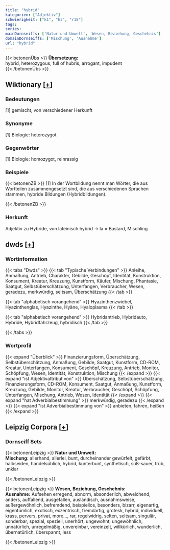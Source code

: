 ```yaml
---
title: "hybrid"
kategorien: ["Adjektiv"]
schwierigkeit: ["k1", "h3", "r18"]
tags:
series:
mainDornseiffs: ['Natur und Umwelt', 'Wesen, Beziehung, Geschehnis']
domainDornseiffs: ['Mischung', 'Ausnahme']
url: "hybrid"
---
```


{{< betonenÜbs >}}
**Übersetzung:**  
hybrid, heterozygous, full of hubris, arrogant, impudent  
{{< /betonenÜbs >}}

## Wiktionary [[+](https://de.wiktionary.org/wiki/hybrid)]

### Bedeutungen
[1] gemischt, von verschiedener Herkunft  

### Synonyme
[1] Biologie: heterozygot  

### Gegenwörter
[1] Biologie: homozygot, reinrassig  

### Beispiele
{{< betonenZB >}}
[1] In der Wortbildung nennt man Wörter, die aus Wortteilen zusammengesetzt sind, die aus verschiedenen Sprachen stammen, hybride Bildungen (Hybridbildungen).  

{{< /betonenZB >}}
### Herkunft
Adjektiv zu Hybride, von lateinisch hybrid → la = Bastard, Mischling  



## dwds [[+](https://www.dwds.de/wb/hybrid)]

### Wortinformation
{{< tabs "Dwds" >}}
{{< tab "Typische Verbindungen" >}}
Anleihe, Anmaßung, Antrieb, Charakter, Gebilde, Geschöpf, Identität, Konstruktion, Konsument, Kreatur, Kreuzung, Kunstform, Käufer, Mischung, Phantasie, Saatgut, Selbstüberschätzung, Unterfangen, Verbraucher, Wesen, geradezu, merkwürdig, seltsam, Überschätzung
{{< /tab >}}

{{< tab "alphabetisch vorangehend" >}}
Hyazinthenzwiebel, Hyazinthenglas, Hyazinthe, Hyäne, Hyaloplasma
{{< /tab >}}

{{< tab "alphabetisch vorangehend" >}}
Hybridantrieb, Hybridauto, Hybride, Hybridfahrzeug, hybridisch
{{< /tab >}}

{{< /tabs >}}

### Wortprofil
{{< expand "Überblick" >}} Finanzierungsform, Überschätzung, Selbstüberschätzung, Anmaßung, Gebilde, Saatgut, Kunstform, CD-ROM, Kreatur, Unterfangen, Konsument, Geschöpf, Kreuzung, Antrieb, Monitor, Schöpfung, Wesen, Identität, Konstruktion, Mischung {{< /expand >}}
{{< expand "ist Adjektivattribut von" >}} Überschätzung, Selbstüberschätzung, Finanzierungsform, CD-ROM, Konsument, Saatgut, Anmaßung, Kunstform, Kreuzung, Gebilde, Monitor, Kreatur, Verbraucher, Geschöpf, Schöpfung, Unterfangen, Mischung, Antrieb, Wesen, Identität {{< /expand >}}
{{< expand "hat Adverbialbestimmung" >}} merkwürdig, geradezu {{< /expand >}}
{{< expand "ist Adverbialbestimmung von" >}} anbieten, fahren, heißen {{< /expand >}}

## Leipzig Corpora [[+](https://corpora.uni-leipzig.de/en/res?word=hybrid&corpusId=deu_newscrawl-public_2018)]

### Dornseiff Sets
{{< betonenLeipzig >}}
**Natur und Umwelt:**  
**Mischung:** allerhand, allerlei, bunt, durcheinander gewürfelt, gefärbt, halbseiden, handelsüblich, hybrid, kunterbunt, synthetisch, süß-sauer, trüb, unklar  

{{< /betonenLeipzig >}}


{{< betonenLeipzig >}}
**Wesen, Beziehung, Geschehnis:**  
**Ausnahme:** Aufsehen erregend, abnorm, absonderlich, abweichend, anders, auffallend, ausgefallen, ausländisch, ausnahmsweise, außergewöhnlich, befremdend, beispiellos, besonders, bizarr, eigenartig, eigentümlich, exotisch, exzentrisch, fremdartig, grotesk, hybrid, individuell, krass, pervers, privat, more..., rar, regelwidrig, selten, seltsam, singulär, sonderbar, spezial, speziell, unerhört, ungewohnt, ungewöhnlich, unnatürlich, unregelmäßig, unvereinbar, vereinzelt, willkürlich, wunderlich, übernatürlich, überspannt, less  

{{< /betonenLeipzig >}}
